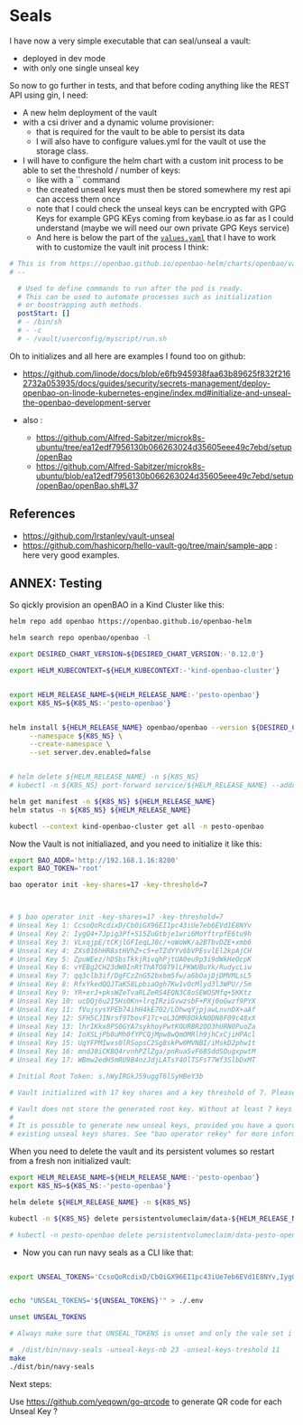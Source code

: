 # Seals

I have now a very simple executable that can seal/unseal a vault:
* deployed in dev mode
* with only one single unseal key

So now to go further in tests, and that before coding anything like the REST API using gin, I need:
* A new helm deployment of the vault
* with a csi driver and a dynamic volume provisioner: 
  * that is required for the vault to be able to persist its data
  * I will also have to configure values.yml for the vault ot use the storage class.
* I will have to configure the helm chart with a custom init process to be able to set the threshold / number of keys:
  * like with a `` command
  * the created unseal keys must then be stored somewhere my rest api can access them once
  * note that I could check the unseal keys can be encrypted with GPG Keys for example GPG KEys coming from keybase.io as far as I could understand (maybe we will need our own private GPG Keys service)
  * And here is below the part of the [`values.yaml`](https://openbao.github.io/openbao-helm/charts/openbao/values.yaml) that I have to work with to customize the vault init process I think:

```Yaml
# This is from https://openbao.github.io/openbao-helm/charts/openbao/values.yaml
# -- 

  # Used to define commands to run after the pod is ready.
  # This can be used to automate processes such as initialization
  # or boostrapping auth methods.
  postStart: []
  # - /bin/sh
  # - -c
  # - /vault/userconfig/myscript/run.sh
```


Oh to initializes and all here are examples I found too on github:

* https://github.com/linode/docs/blob/e6fb945938faa63b89625f832f2162732a053935/docs/guides/security/secrets-management/deploy-openbao-on-linode-kubernetes-engine/index.md#initialize-and-unseal-the-openbao-development-server

* also : 
  * https://github.com/Alfred-Sabitzer/microk8s-ubuntu/tree/ea12edf7956130b066263024d35605eee49c7ebd/setup/openBao
  * https://github.com/Alfred-Sabitzer/microk8s-ubuntu/blob/ea12edf7956130b066263024d35605eee49c7ebd/setup/openBao/openBao.sh#L37

## References

* https://github.com/lrstanley/vault-unseal
* https://github.com/hashicorp/hello-vault-go/tree/main/sample-app : here very good examples.


## ANNEX: Testing

So qickly provision an openBAO in a Kind Cluster like this:

```bash
helm repo add openbao https://openbao.github.io/openbao-helm

helm search repo openbao/openbao -l

export DESIRED_CHART_VERSION=${DESIRED_CHART_VERSION:-'0.12.0'}

export HELM_KUBECONTEXT=${HELM_KUBECONTEXT:-'kind-openbao-cluster'}


export HELM_RELEASE_NAME=${HELM_RELEASE_NAME:-'pesto-openbao'}
export K8S_NS=${K8S_NS:-'pesto-openbao'}


helm install ${HELM_RELEASE_NAME} openbao/openbao --version ${DESIRED_CHART_VERSION} \
     --namespace ${K8S_NS} \
     --create-namespace \
     --set server.dev.enabled=false


# helm delete ${HELM_RELEASE_NAME} -n ${K8S_NS}
# kubectl -n ${K8S_NS} port-forward service/${HELM_RELEASE_NAME} --address=192.168.1.16 8200:8200

helm get manifest -n ${K8S_NS} ${HELM_RELEASE_NAME}
helm status -n ${K8S_NS} ${HELM_RELEASE_NAME}

kubectl --context kind-openbao-cluster get all -n pesto-openbao


```

Now the Vault is not initialiazed, and you need to initialize it like this:

```bash
export BAO_ADDR='http://192.168.1.16:8200'
export BAO_TOKEN='root'

bao operator init -key-shares=17 -key-threshold=7



# $ bao operator init -key-shares=17 -key-threshold=7
# Unseal Key 1: CcsoQoRcdixD/CbOiGX96EI1pc43iUe7eb6EVd1E8NYv
# Unseal Key 2: IygQ4+7Jpig3Pf+S15ZuGtbje1wri6MoYftrpfE6tu9h
# Unseal Key 3: VLxqjpE/tCKjlGFIeqLJ8c/+oWoWK/a2BTbvDZE+xmb6
# Unseal Key 4: ZXs016hHR8stHVhZ+c5+eTZdYYv6bVPEsvlEl2kpAjCH
# Unseal Key 5: ZpuWEez/hDSbsTkkjRivqhPjtUA0eu9p3i9dWkHeOcpK
# Unseal Key 6: vYEBg2CH23dW0InRtThATO8T9lLPKWUBuYk/RudycLiw
# Unseal Key 7: qq3clb3if/DgFCzZnG52bxbm5fw/a6bOajDjDMVMLsL5
# Unseal Key 8: RfxYkedQQJTaK58LpbiaOgh7Kw1vOcMlyd3l3WPU//5m
# Unseal Key 9: YR+erJ+pksWZeTvaRLZeRS4EQN3C8oSEWOSMfq+5KKtz
# Unseal Key 10: ucDQj6u2I5Hs0Kn+lrqIRziGvwzsbF+PXj0oGwzf9PYX
# Unseal Key 11: fVujsysYPEb74ihH4kE702/LOhwqYjpjawLnvnDX+aAf
# Unseal Key 12: SFH5CJINrsf9TbovF17c+oL3OMR8OkkN0DN8F09c48xX
# Unseal Key 13: lhrIKkx8PS0GYA7sykhoyPwtKOURBR2OO3hURN0PuoZa
# Unseal Key 14: IoXSLjPb8uMh0fYPCQjMpw8wQmOMRlh9jhCxCjiHPAcl
# Unseal Key 15: UqYFPMIwxs0lRSopsC2Sg8skPw0MVNBI/iMskD2phw1t
# Unseal Key 16: mndJ0iCKBQ4rvnhPZlZga/pnRua5vF68SddSOugxpwtM
# Unseal Key 17: WBmw2edH5mRU9B4nzJdjLATsY4OlTSFsT7Wf3SlbDxMT

# Initial Root Token: s.hWyIRGkJ59uggT6lSyHBeY3b

# Vault initialized with 17 key shares and a key threshold of 7. Please securely distribute the key shares printed above. When the Vault is re-sealed, restarted, or stopped, you must supply at least 7 of these keys to unseal it before it can start servicing requests.

# Vault does not store the generated root key. Without at least 7 keys to reconstruct the root key, Vault will remain permanently sealed!
# 
# It is possible to generate new unseal keys, provided you have a quorum of
# existing unseal keys shares. See "bao operator rekey" for more information.


```

When you need to delete the vault and its persistent volumes so restart from a fresh non initialized vault:

```bash
export HELM_RELEASE_NAME=${HELM_RELEASE_NAME:-'pesto-openbao'}
export K8S_NS=${K8S_NS:-'pesto-openbao'}

helm delete ${HELM_RELEASE_NAME} -n ${K8S_NS}

kubectl -n ${K8S_NS} delete persistentvolumeclaim/data-${HELM_RELEASE_NAME}-0

# kubectl -n pesto-openbao delete persistentvolumeclaim/data-pesto-openbao-0

```

* Now you can run navy seals as a CLI like that:

```bash

export UNSEAL_TOKENS='CcsoQoRcdixD/CbOiGX96EI1pc43iUe7eb6EVd1E8NYv,IygQ4+7Jpig3Pf+S15ZuGtbje1wri6MoYftrpfE6tu9h,VLxqjpE/tCKjlGFIeqLJ8c/+oWoWK/a2BTbvDZE+xmb6,ZXs016hHR8stHVhZ+c5+eTZdYYv6bVPEsvlEl2kpAjCH,ZpuWEez/hDSbsTkkjRivqhPjtUA0eu9p3i9dWkHeOcpK,vYEBg2CH23dW0InRtThATO8T9lLPKWUBuYk/RudycLiw,qq3clb3if/DgFCzZnG52bxbm5fw/a6bOajDjDMVMLsL5,RfxYkedQQJTaK58LpbiaOgh7Kw1vOcMlyd3l3WPU//5m,YR+erJ+pksWZeTvaRLZeRS4EQN3C8oSEWOSMfq+5KKtz,ucDQj6u2I5Hs0Kn+lrqIRziGvwzsbF+PXj0oGwzf9PYX,fVujsysYPEb74ihH4kE702/LOhwqYjpjawLnvnDX+aAf,SFH5CJINrsf9TbovF17c+oL3OMR8OkkN0DN8F09c48xX,lhrIKkx8PS0GYA7sykhoyPwtKOURBR2OO3hURN0PuoZa,IoXSLjPb8uMh0fYPCQjMpw8wQmOMRlh9jhCxCjiHPAcl,UqYFPMIwxs0lRSopsC2Sg8skPw0MVNBI/iMskD2phw1t,mndJ0iCKBQ4rvnhPZlZga/pnRua5vF68SddSOugxpwtM,WBmw2edH5mRU9B4nzJdjLATsY4OlTSFsT7Wf3SlbDxMT'


echo "UNSEAL_TOKENS='${UNSEAL_TOKENS}'" > ./.env

unset UNSEAL_TOKENS

# Always make sure that UNSEAL_TOKENS is unset and only the vale set i n [./.env] file is ruling

# ./dist/bin/navy-seals -unseal-keys-nb 23 -unseal-keys-treshold 11
make
./dist/bin/navy-seals

```

Next steps:

Use https://github.com/yeqown/go-qrcode to generate QR code for each Unseal Key ?

